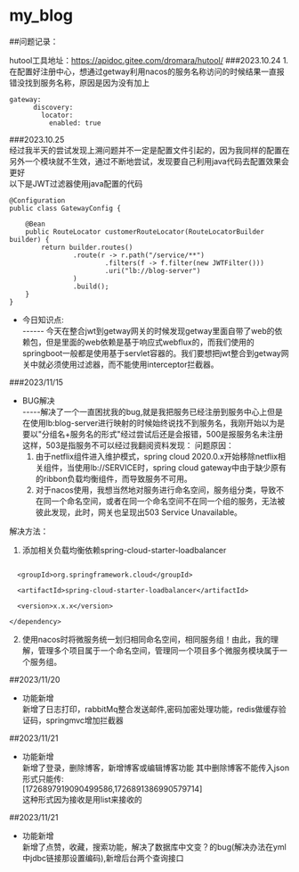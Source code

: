 # my_blog


##问题记录：

hutool工具地址：https://apidoc.gitee.com/dromara/hutool/
###2023.10.24
1.在配置好注册中心，想通过getway利用nacos的服务名称访问的时候结果一直报错没找到服务名称，原因是因为没有加上  
```
gateway:
      discovery:
        locator:
          enabled: true
```
###2023.10.25  
经过我半天的尝试发现上溯问题并不一定是配置文件引起的，因为我同样的配置在另外一个模块就不生效，通过不断地尝试，发现要自己利用java代码去配置效果会更好  
以下是JWT过滤器使用java配置的代码
```aidl
@Configuration
public class GatewayConfig {

    @Bean
    public RouteLocator customerRouteLocator(RouteLocatorBuilder builder) {
        return builder.routes()
                .route(r -> r.path("/service/**")
                        .filters(f -> f.filter(new JWTFilter()))
                        .uri("lb://blog-server")
                )
                .build();
    }
}
```
- 今日知识点:  
  ------ 今天在整合jwt到getway网关的时候发现getway里面自带了web的依赖包，但是里面的web依赖是基于响应式webflux的，而我们使用的springboot一般都是使用基于servlet容器的。我们要想把jwt整合到getway网关中就必须使用过滤器，而不能使用interceptor拦截器。
  
###2023/11/15  
- BUG解决  
-----解决了一个一直困扰我的bug,就是我把服务已经注册到服务中心上但是在使用lb:blog-server进行映射的时候始终说找不到服务名，我刚开始以为是要以"分组名+服务名的形式"经过尝试后还是会报错，500是报服务名未注册这样，503是指服务不可以经过我翻阅资料发现：  问题原因：
  1. 由于netflix组件进入维护模式，spring cloud 2020.0.x开始移除netflix相关组件，当使用lb://SERVICE时，spring cloud gateway中由于缺少原有的ribbon负载均衡组件，而导致服务不可用。
  2. 对于nacos使用，我想当然地对服务进行命名空间，服务组分类，导致不在同一个命名空间，或者在同一个命名空间不在同一个组的服务，无法被彼此发现，此时，网关也呈现出503 Service Unavailable。

解决方法：
1. 添加相关负载均衡依赖spring-cloud-starter-loadbalancer
```<dependency>

  <groupId>org.springframework.cloud</groupId>

  <artifactId>spring-cloud-starter-loadbalancer</artifactId>

  <version>x.x.x</version>  

</dependency>  
```
2. 使用nacos时将微服务统一划归相同命名空间，相同服务组！由此，我的理解，管理多个项目属于一个命名空间，管理同一个项目多个微服务模块属于一个服务组。

##2023/11/20
- 功能新增  
新增了日志打印，rabbitMq整合发送邮件,密码加密处理功能，redis做缓存验证码，springmvc增加拦截器

##2023/11/21
- 功能新增  
新增了登录，删除博客，新增博客或编辑博客功能 其中删除博客不能传入json形式只能传:  
  [1726897919090499586,1726891386990579714]  
  这种形式因为接收是用list来接收的  

##2023/11/21
- 功能新增  
新增了点赞，收藏，搜索功能，解决了数据库中文变？的bug(解决办法在yml中jdbc链接那设置编码),新增后台两个查询接口
  